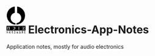 # <img src="/common/nhfull_tiny.png" alt="noizHARDWARE logo" width="50"/> Electronics-App-Notes

Application notes, mostly for audio electronics
